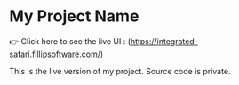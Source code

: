 # My Project Name

👉 Click here to see the live UI : (https://integrated-safari.fillipsoftware.com/)

This is the live version of my project. Source code is private.
